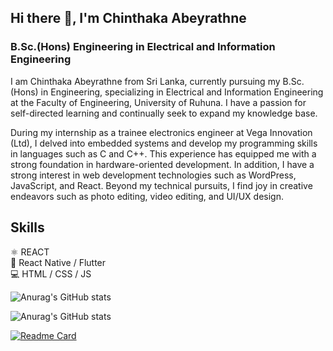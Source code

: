 ## Hi there 👋, I'm Chinthaka Abeyrathne
### B.Sc.(Hons) Engineering in Electrical and Information Engineering

I am Chinthaka Abeyrathne from Sri Lanka, currently pursuing my B.Sc. (Hons) in Engineering, specializing in Electrical and Information Engineering at the Faculty of Engineering, University of Ruhuna. I have a passion for self-directed learning and continually seek to expand my knowledge base.

During my internship as a trainee electronics engineer at Vega Innovation (Ltd), I delved into embedded systems and develop my programming skills in languages such as C and C++. This experience has equipped me with a strong foundation in hardware-oriented development. In addition, I have a strong interest in web development technologies such as WordPress, JavaScript, and React. Beyond my technical pursuits, I find joy in creative endeavors such as photo editing, video editing, and UI/UX design.

## Skills
⚛️ REACT  
📱 React Native /  Flutter  
💻 HTML / CSS / JS  

![Anurag's GitHub stats](https://github-readme-stats.vercel.app/api?username=chinthaka99&show_icons=true&theme=dark)

![Anurag's GitHub stats](https://github-readme-stats.vercel.app/api?username=chinthaka99&show=reviews,discussions_started,discussions_answered,prs_merged,prs_merged_percentage&icons=true&theme=dark)

[![Readme Card](https://github-readme-stats.vercel.app/api/pin/?username=chinthaka99&repo=github-readme-stats)](https://github.com/anuraghazra/github-readme-stats)






